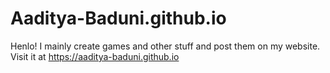 # Aaditya-Baduni.github.io

Henlo! I mainly create games and other stuff and post them on my website. Visit it at https://aaditya-baduni.github.io
